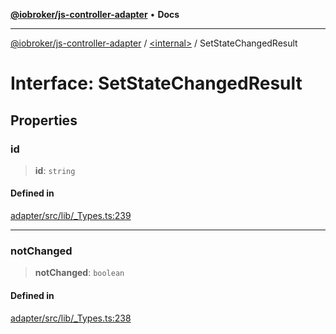 [**@iobroker/js-controller-adapter**](../../README.md) • **Docs**

***

[@iobroker/js-controller-adapter](../../globals.md) / [\<internal\>](../README.md) / SetStateChangedResult

# Interface: SetStateChangedResult

## Properties

### id

> **id**: `string`

#### Defined in

[adapter/src/lib/\_Types.ts:239](https://github.com/ioBroker/ioBroker.js-controller/blob/99469b9944509b9c64b9a28da6d8dabf17a8ea74/packages/adapter/src/lib/_Types.ts#L239)

***

### notChanged

> **notChanged**: `boolean`

#### Defined in

[adapter/src/lib/\_Types.ts:238](https://github.com/ioBroker/ioBroker.js-controller/blob/99469b9944509b9c64b9a28da6d8dabf17a8ea74/packages/adapter/src/lib/_Types.ts#L238)
